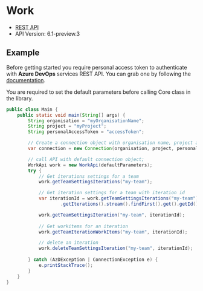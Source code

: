 # Work

- [REST API](https://docs.microsoft.com/en-us/rest/api/azure/devops/work/?view=azure-devops-rest-6.1)
- API Version: 6.1-preview.3

## Example

Before getting started you require personal access token to authenticate with **Azure DevOps** services REST API.
You can grab one by following the [documentation](https://docs.microsoft.com/en-us/azure/devops/organizations/accounts/use-personal-access-tokens-to-authenticate?WT.mc_id=docs-github-dbrown&view=azure-devops&tabs=preview-page).

You are required to set the default parameters before calling Core class in the library.

```java
public class Main {
    public static void main(String[] args) {
        String organisation = "myOrganisationName";
        String project = "myProject";
        String personalAccessToken = "accessToken";

        // Create a connection object with organisation name, project and personal access token.
        var connection = new Connection(organisation, project, personalAccessToken);

        // call API with default connection object;
        WorkApi work = new WorkApi(defaultParameters);
        try {
            // Get iterations settings for a team
            work.getTeamSettingsIterations("my-team");

            // Get iteration settings for a team with iteration id
            var iterationId = work.getTeamSettingsIterations("my-team")
                    .getIterations().stream().findFirst().get().getId();

            work.getTeamSettingsIteration("my-team", iterationId);
            
            // Get workitems for an iteration
            work.getTeamIterationWorkItems("my-team", iterationId);

            // delete an iteration
            work.deleteTeamSettingsIteration("my-team", iterationId);
            
        } catch (AzDException | ConnectionException e) {
            e.printStackTrace();
        }
    }
}
```